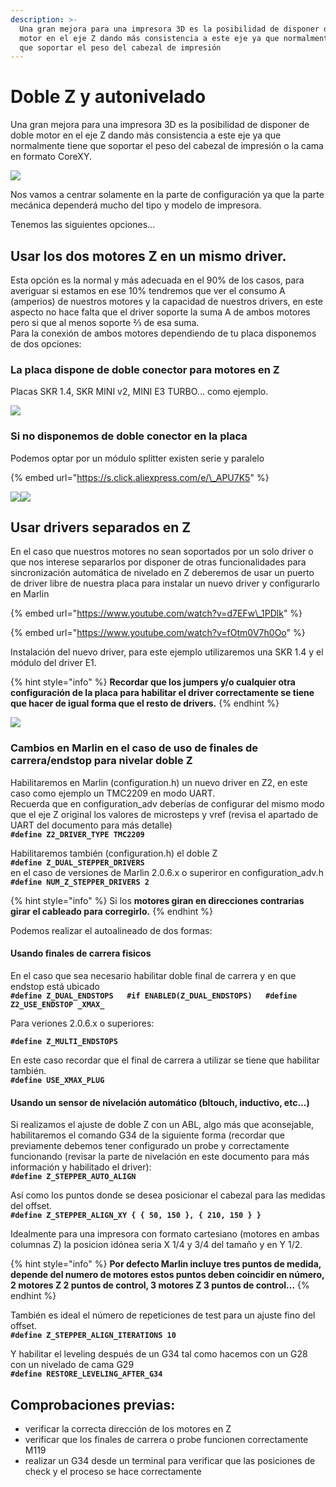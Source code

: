 ```yaml
---
description: >-
  Una gran mejora para una impresora 3D es la posibilidad de disponer de doble
  motor en el eje Z dando más consistencia a este eje ya que normalmente tiene
  que soportar el peso del cabezal de impresión
---
```


# Doble Z y autonivelado

Una gran mejora para una impresora 3D es la posibilidad de disponer de doble motor en el eje Z dando más consistencia a este eje ya que normalmente tiene que soportar el peso del cabezal de impresión o la cama en formato CoreXY.

![](https://telegra.ph/file/0415a3d5dd0ee59c944a5.jpg)

Nos vamos a centrar solamente en la parte de configuración ya que la parte mecánica dependerá mucho del tipo y modelo de impresora.

Tenemos las siguientes opciones...

## **Usar los dos motores Z en un mismo driver**.

Esta opción es la normal y más adecuada en el 90% de los casos, para averiguar si estamos en ese 10% tendremos que ver el consumo A \(amperios\) de nuestros motores y la capacidad de nuestros drivers, en este aspecto no hace falta que el driver soporte la suma A de ambos motores pero si que al menos soporte ⅔ de esa suma.  
Para la conexión de ambos motores dependiendo de tu placa disponemos de dos opciones:

### **La placa dispone de doble conector para motores en Z**

 Placas SKR 1.4, SKR MINI v2, MINI E3 TURBO... como ejemplo.

![](https://lh5.googleusercontent.com/UH6oNygA0geJYXWpSi7UaNx1cYwVZ85hiGwUYR1rIKQE6aglcV_YsWsxEtgawpCmKBaXRs-3HMGImHYxpddUhOWEfgYFCtQXCNvAS5MB31pkI4dAUxuNVUCUDlIBHGt3qgp-j6FH)

### Si no disponemos de doble conector en la placa

 Podemos optar por un módulo splitter existen serie y paralelo

{% embed url="https://s.click.aliexpress.com/e/\_APU7K5" %}

![](https://lh4.googleusercontent.com/98781UiF01nPbb1sSFZOz0sb6LJArEMKpCJhL9YU2-KgsLt1foVyTEewDgfo05gBBF0AvZ9l1njIB5T3c6AfNBJEFiIynhRfT14bAnS4ACY4nkRZrSyl278kBhYqzBslH3QQGHbn)![](https://lh6.googleusercontent.com/5nE_kZQsV62u-OXpuhA3mieGboW4OQV0pfNJRxiSQ6H9MuqRSDax_53U9n1J0n6Jzc_Htf9eTE4COYrEKBd6Q6lBFxzGx6uUkmt-UL6yPycMKeEbnG8V3zA3dIyr7fGc0rEIIjC8)

## Usar drivers separados en Z

En el caso que nuestros motores no sean soportados por un solo driver o que nos interese separarlos por disponer de otras funcionalidades para sincronización automática de nivelado en Z deberemos de usar un puerto de driver libre de nuestra placa para instalar un nuevo driver y configurarlo en Marlin

{% embed url="https://www.youtube.com/watch?v=d7EFw\_1PDlk" %}

{% embed url="https://www.youtube.com/watch?v=fOtm0V7h0Oo" %}

Instalación del nuevo driver, para este ejemplo utilizaremos una SKR 1.4 y el módulo del driver E1. 

{% hint style="info" %}
**Recordar que los jumpers y/o cualquier otra configuración de la placa para habilitar el driver correctamente se tiene que hacer de igual forma que el resto de drivers.**
{% endhint %}

![](https://lh6.googleusercontent.com/jKoHPy8sStUAsDB2zh_jmYZVLz8vFZK8eXgxvo3Xy0rmY5hs8k8dqNISS8XaP5Qd4_x28DeFelMXyCbXVB7ze3R71N3C4WN7wNWhuspZ5AeI2-mCVLrOcY1fvNkOMDUBA3OHPSEq)

### **Cambios en Marlin en el caso de uso de finales de carrera/endstop** para nivelar doble Z

Habilitaremos en Marlin \(configuration.h\) un nuevo driver en Z2, en este caso como ejemplo un TMC2209 en modo UART.  
Recuerda que en configuration\_adv deberías de configurar del mismo modo que el eje Z original los valores de microsteps y vref \(revisa el apartado de UART del documento para más detalle\)  
**`#define Z2_DRIVER_TYPE TMC2209`**

Habilitaremos también \(configuration.h\) el doble Z  
**`#define Z_DUAL_STEPPER_DRIVERS`**  
en el caso de versiones de Marlin 2.0.6.x o superiror en configuration\_adv.h  
**`#define NUM_Z_STEPPER_DRIVERS 2`**

{% hint style="info" %}
Si los **motores giran en direcciones contrarias girar el cableado para corregirlo.**
{% endhint %}

Podemos realizar el autoalineado de dos formas:

#### Usando finales de carrera fisicos

En el caso que sea necesario habilitar doble final de carrera y en que endstop está ubicado  
**`#define Z_DUAL_ENDSTOPS  
#if ENABLED(Z_DUAL_ENDSTOPS)  
#define Z2_USE_ENDSTOP _XMAX_`**

Para veriones 2.0.6.x o superiores:

**`#define Z_MULTI_ENDSTOPS`**

En este caso recordar que el final de carrera a utilizar se tiene que habilitar también.  
**`#define USE_XMAX_PLUG`**

#### Usando un sensor de nivelación automático \(bltouch, inductivo, etc...\)

Si realizamos el ajuste de doble Z con un ABL, algo más que aconsejable, habilitaremos el comando G34 de la siguiente forma \(recordar que previamente debemos tener configurado un probe y correctamente funcionando \(revisar la parte de nivelación en este documento para más información y habilitado el driver\):  
**`#define Z_STEPPER_AUTO_ALIGN`**

Así como los puntos donde se desea posicionar el cabezal para las medidas del offset.  
**`#define Z_STEPPER_ALIGN_XY { { 50, 150 }, { 210, 150 } }`**

Idealmente para una impresora con formato cartesiano \(motores en ambas columnas Z\) la posicion idónea seria X 1/4 y 3/4 del tamaño y en Y 1/2.

{% hint style="info" %}
**Por defecto Marlin incluye tres puntos de medida, depende del numero de motores estos puntos deben coincidir en número, 2 motores Z 2 puntos de control, 3 motores Z 3 puntos de control...**
{% endhint %}

También es ideal el número de repeticiones de test para un ajuste fino del offset.  
**`#define Z_STEPPER_ALIGN_ITERATIONS 10`**

Y habilitar el leveling después de un G34 tal como hacemos con un G28 con un nivelado de cama G29  
**`#define RESTORE_LEVELING_AFTER_G34`**

## Comprobaciones previas:

* verificar la correcta dirección de los motores en Z
* verificar que los finales de carrera o probe funcionen correctamente M119
* realizar un G34 desde un terminal para verificar que las posiciones de check y el proceso se hace correctamente


